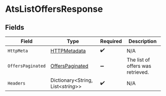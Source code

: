 # AtsListOffersResponse


## Fields

| Field                                                         | Type                                                          | Required                                                      | Description                                                   |
| ------------------------------------------------------------- | ------------------------------------------------------------- | ------------------------------------------------------------- | ------------------------------------------------------------- |
| `HttpMeta`                                                    | [HTTPMetadata](../../Models/Components/HTTPMetadata.md)       | :heavy_check_mark:                                            | N/A                                                           |
| `OffersPaginated`                                             | [OffersPaginated](../../Models/Components/OffersPaginated.md) | :heavy_minus_sign:                                            | The list of offers was retrieved.                             |
| `Headers`                                                     | Dictionary<String, List<*string*>>                            | :heavy_check_mark:                                            | N/A                                                           |